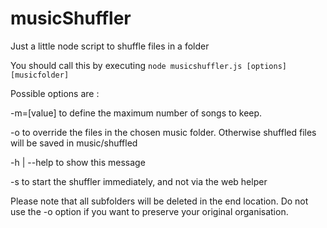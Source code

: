 # musicShuffler
Just a little node script to shuffle files in a folder

You should call this by executing
    `node musicshuffler.js [options] [musicfolder]`
    
Possible options are :

  -m=[value]       to define the maximum number of songs to keep.

  -o               to override the files in the chosen music folder.
                   Otherwise shuffled files will be saved in music/shuffled
                   
  -h | --help      to show this message
                   
  -s               to start the shuffler immediately, and not via the web helper
  
Please note that all subfolders will be deleted in the end location.
Do not use the -o option if you want to preserve your original organisation.
